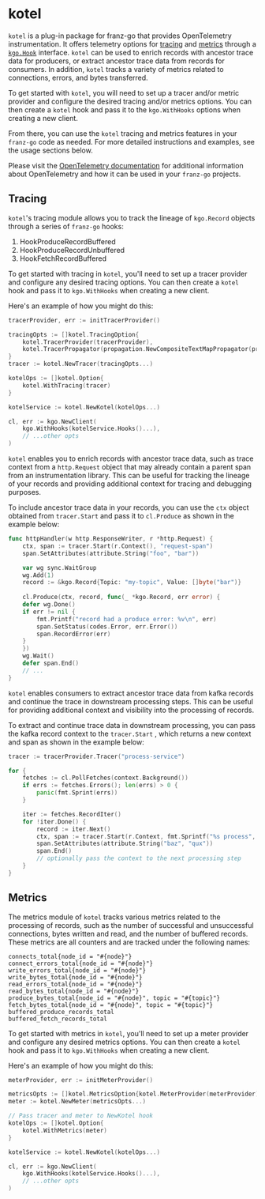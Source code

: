 kotel
===

`kotel` is a plug-in package for franz-go that provides OpenTelemetry instrumentation. It offers telemetry options
for [tracing](https://pkg.go.dev/go.opentelemetry.io/otel/trace)
and [metrics](https://pkg.go.dev/go.opentelemetry.io/otel/metric) through
a [`kgo.Hook`](https://pkg.go.dev/github.com/twmb/franz-go/pkg/kgo#Hook) interface. `kotel` can be used to enrich
records with ancestor trace data for producers, or extract ancestor trace data from records for consumers. In
addition, `kotel` tracks a variety of metrics related to connections, errors, and bytes transferred.

To get started with `kotel`, you will need to set up a tracer and/or metric provider and configure the desired tracing
and/or metrics options. You can then create a `kotel` hook and pass it to the `kgo.WithHooks` options when creating a
new client.

From there, you can use the `kotel` tracing and metrics features in your `franz-go` code as needed. For more detailed
instructions and examples, see the usage sections below.

Please visit the  [OpenTelemetry documentation](https://opentelemetry.io/docs) for additional information about
OpenTelemetry and how it can be used in your `franz-go` projects.

## Tracing

`kotel`'s tracing module allows you to track the lineage of `kgo.Record` objects through a series of `franz-go` hooks:

1) HookProduceRecordBuffered
2) HookProduceRecordUnbuffered
3) HookFetchRecordBuffered

To get started with tracing in `kotel`, you'll need to set up a tracer provider and configure any desired tracing
options. You can then create a `kotel` hook and pass it to `kgo.WithHooks` when creating a new client.

Here's an example of how you might do this:

```go
tracerProvider, err := initTracerProvider()

tracingOpts := []kotel.TracingOption{
	kotel.TracerProvider(tracerProvider),
	kotel.TracerPropagator(propagation.NewCompositeTextMapPropagator(propagation.TraceContext{})),
}
tracer := kotel.NewTracer(tracingOpts...)

kotelOps := []kotel.Option{
	kotel.WithTracing(tracer)
}

kotelService := kotel.NewKotel(kotelOps...)

cl, err := kgo.NewClient(
	kgo.WithHooks(kotelService.Hooks()...),
    // ...other opts
)
```

`kotel` enables you to enrich records with ancestor trace data, such as trace context from a `http.Request` object that
may already contain a parent span from an instrumentation library. This can be useful for tracking the lineage of your
records and providing additional context for tracing and debugging purposes.

To include ancestor trace data in your records, you can use the `ctx` object obtained from `tracer.Start` and pass it to
`cl.Produce` as shown in the example below:

```go
func httpHandler(w http.ResponseWriter, r *http.Request) {
    ctx, span := tracer.Start(r.Context(), "request-span")
    span.SetAttributes(attribute.String("foo", "bar"))

    var wg sync.WaitGroup
    wg.Add(1)
    record := &kgo.Record{Topic: "my-topic", Value: []byte("bar")}
    
    cl.Produce(ctx, record, func(_ *kgo.Record, err error) {
    defer wg.Done()
    if err != nil {
        fmt.Printf("record had a produce error: %v\n", err)
        span.SetStatus(codes.Error, err.Error())
        span.RecordError(err)
    }
    })
    wg.Wait()
    defer span.End()
    // ...
}
```

`kotel` enables consumers to extract ancestor trace data from kafka records and continue the trace in downstream
processing steps. This can be useful for providing additional context and visibility into the processing of records.

To extract and continue trace data in downstream processing, you can pass the kafka record context to the `tracer.Start`
, which returns a new context and span as shown in the example below:

```go
tracer := tracerProvider.Tracer("process-service")

for {
	fetches := cl.PollFetches(context.Background())
	if errs := fetches.Errors(); len(errs) > 0 {
		panic(fmt.Sprint(errs))
	}

	iter := fetches.RecordIter()
	for !iter.Done() {
		record := iter.Next()
		ctx, span := tracer.Start(r.Context, fmt.Sprintf("%s process", r.Topic))
		span.SetAttributes(attribute.String("baz", "qux"))
		span.End()
		// optionally pass the context to the next processing step
	}
}
```

## Metrics

The metrics module of `kotel` tracks various metrics related to the processing of records, such as the number of
successful and unsuccessful connections, bytes written and read, and the number of buffered records. These metrics are
all counters and are tracked under the following names:

```
connects_total{node_id = "#{node}"}
connect_errors_total{node_id = "#{node}"}
write_errors_total{node_id = "#{node}"}
write_bytes_total{node_id = "#{node}"}
read_errors_total{node_id = "#{node}"}
read_bytes_total{node_id = "#{node}"}
produce_bytes_total{node_id = "#{node}", topic = "#{topic}"}
fetch_bytes_total{node_id = "#{node}", topic = "#{topic}"}
buffered_produce_records_total
buffered_fetch_records_total
```

To get started with metrics in `kotel`, you'll need to set up a meter provider and configure any desired metrics
options. You can then create a `kotel` hook and pass it to `kgo.WithHooks` when creating a new client.

Here's an example of how you might do this:

```go
meterProvider, err := initMeterProvider()

metricsOpts := []kotel.MetricsOption{kotel.MeterProvider(meterProvider)}
meter := kotel.NewMeter(metricsOpts...)

// Pass tracer and meter to NewKotel hook
kotelOps := []kotel.Option{
	kotel.WithMetrics(meter)
}

kotelService := kotel.NewKotel(kotelOps...)

cl, err := kgo.NewClient(
	kgo.WithHooks(kotelService.Hooks()...),
	// ...other opts
)
```
